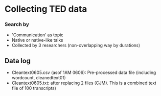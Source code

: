 # Collecting TED data
### Search by
+ 'Communication' as topic
+ Native or native-like talks
+ Collected by 3 researchers (non-overlapping way by durations)

## Data log

+ Cleantext0605.csv (asof 1AM 0606): Pre-processed data file (including wordcount, cleanedtext01)
+ Cleantext0605.txt: after replacing 2 files (CJM). This is a combined text file of 100 transcripts)
